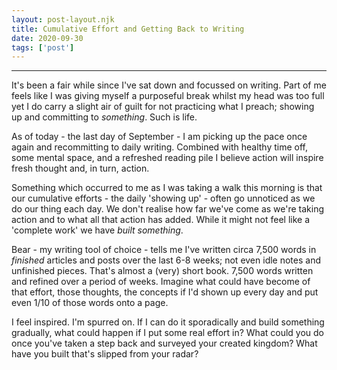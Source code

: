 ```yaml
---
layout: post-layout.njk 
title: Cumulative Effort and Getting Back to Writing
date: 2020-09-30
tags: ['post']
---
```


*****
<!-- Excerpt Start -->
It's been a fair while since I've sat down and focussed on writing. Part of me feels like I was giving myself a purposeful break whilst my head was too full yet I do carry a slight air of guilt for not practicing what I preach; showing up and committing to *something*.<!-- Excerpt End --> Such is life.

As of today - the last day of September - I am picking up the pace once again and recommitting to daily writing. Combined with healthy time off, some mental space, and a refreshed reading pile I believe action will inspire fresh thought and, in turn, action.

Something which occurred to me as I was taking a walk this morning is that our cumulative efforts - the daily 'showing up' - often go unnoticed as we do our thing each day. We don't realise how far we've come as we're taking action and to what all that action has added. While it might not feel like a 'complete work' we have *built something*.

Bear - my writing tool of choice - tells me I've written circa 7,500 words in *finished* articles and posts over the last 6-8 weeks; not even idle notes and unfinished pieces. That's almost a (very) short book. 7,500 words written and refined over a period of weeks. Imagine what could have become of that effort, those thoughts, the concepts if I'd shown up every day and put even 1/10 of those words onto a page.

I feel inspired. I'm spurred on. If I can do it sporadically and build something gradually, what could happen if I put some real effort in? What could you do once you've taken a step back and surveyed your created kingdom? What have you built that's slipped from your radar?